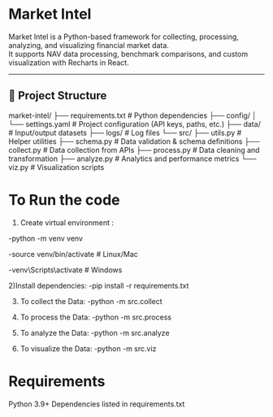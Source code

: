 # Market Intel

Market Intel is a Python-based framework for collecting, processing, analyzing, and visualizing financial market data.  
It supports NAV data processing, benchmark comparisons, and custom visualization with Recharts in React.

---

## 📂 Project Structure

market-intel/
├── requirements.txt # Python dependencies
├── config/
│ └── settings.yaml # Project configuration (API keys, paths, etc.)
├── data/ # Input/output datasets
├── logs/ # Log files
└── src/
├── utils.py # Helper utilities
├── schema.py # Data validation & schema definitions
├── collect.py # Data collection from APIs
├── process.py # Data cleaning and transformation
├── analyze.py # Analytics and performance metrics
└── viz.py # Visualization scripts

# To Run the code
1) Create virtual environment :
   
-python -m venv venv

-source venv/bin/activate   # Linux/Mac

-venv\Scripts\activate      # Windows

2)Install dependencies:
-pip install -r requirements.txt

3) To collect the Data:
-python -m src.collect

4) To process the Data:
-python -m src.process

5) To analyze the Data:
-python -m src.analyze

6) To visualize the Data:
-python -m src.viz

# Requirements
Python 3.9+
Dependencies listed in requirements.txt




